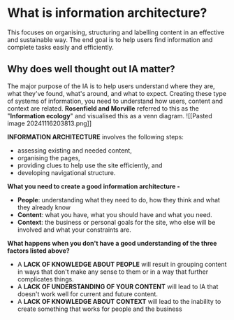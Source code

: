 # What is information architecture?
This focuses on organising, structuring and labelling content in an effective and sustainable way. The end goal is to help users find information and complete tasks easily and efficiently.

## Why does well thought out IA matter?
The major purpose of the IA is to help users understand where they are, what they've found, what's around, and what to expect.
Creating these type of systems of information, you need to understand how users, content and context are related.
**Rosenfield and Morville** referred to this as the "**Information ecology**" and visualised this as a venn diagram.
![[Pasted image 20241116203813.png]]

**INFORMATION ARCHITECTURE** involves the following steps:
- assessing existing and needed content,
- organising the pages,
- providing clues to help use the site efficiently, and
- developing navigational structure.

**What you need to create a good information architecture -**
- **People**: understanding what they need to do, how they think and what they already know
- **Content**: what you have, what you should have and what you need.
- **Context**: the business or personal goals for the site, who else will be involved and what your constraints are.

**What happens when you don't have a good understanding of the three factors listed above?**
- A **LACK OF KNOWLEDGE ABOUT PEOPLE** will result in grouping content in ways that don't make any sense to them or in a way that further complicates things.
- A **LACK OF UNDERSTANDING OF YOUR CONTENT** will lead to IA that doesn't work well for current and future content.
- A **LACK OF KNOWLEDGE ABOUT CONTEXT** will lead to the inability to create something that works for people and the business
